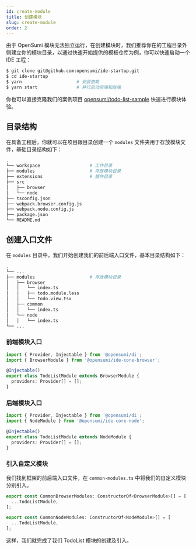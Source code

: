 ```yaml
---
id: create-module
title: 创建模块
slug: create-module
order: 2
---
```


由于 OpenSumi 模块无法独立运行，在创建模块时，我们推荐你在的工程目录外侧建立你的模块目录，以通过快速开始提供的模板仓库为例，你可以快速启动一个 IDE 工程：

```bash
$ git clone git@github.com:opensumi/ide-startup.git
$ cd ide-startup
$ yarn					   # 安装依赖
$ yarn start		       # 并行启动前端和后端
```

你也可以直接克隆我们的案例项目 [opensumi/todo-list-sample](https://github.com/opensumi/todo-list-sample) 快速进行模块体验。

## 目录结构

在具备工程后，你就可以在项目跟目录创建一个 `modules` 文件夹用于存放模块文件，基础目录结构如下：

```bash
.
└── workspace                   # 工作目录
├── modules                     # 存放模块目录
├── extensions                  # 插件目录
├── src
│   ├── browser
│   └── node
├── tsconfig.json
├── webpack.browser.config.js
├── webpack.node.config.js
├── package.json
└── README.md
```

## 创建入口文件

在 `modules` 目录中，我们开始创建我们的前后端入口文件，基本目录结构如下：

```bash
.
└── ...
├── modules                     # 存放模块目录
│   ├── browser
│   │   └── index.ts
│   │   ├── todo.module.less
│   │   └── todo.view.tsx
│   ├── common
│   │   └── index.ts
│   └── node
│   │   └── index.ts
└── ...
```

### 前端模块入口

```ts
import { Provider, Injectable } from '@opensumi/di';
import { BrowserModule } from '@opensumi/ide-core-browser';

@Injectable()
export class TodoListModule extends BrowserModule {
  providers: Provider[] = [];
}
```

### 后端模块入口

```ts
import { Provider, Injectable } from '@opensumi/di';
import { NodeModule } from '@opensumi/ide-core-node';

@Injectable()
export class TodoListModule extends NodeModule {
  providers: Provider[] = [];
}
```

### 引入自定义模块

我们找到框架的前后端入口文件，在 `common-modules.ts` 中将我们的自定义模块分别引入。

```ts
export const CommonBrowserModules: ConstructorOf<BrowserModule>[] = [
  ...TodoListModule,
];
```

```ts
export const CommonNodeModules: ConstructorOf<NodeModule>[] = [
  ...TodoListModule,
];
```

这样，我们就完成了我们 TodoList 模块的创建及引入。
